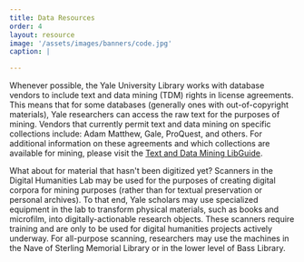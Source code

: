 ```yaml
---
title: Data Resources
order: 4
layout: resource
image: '/assets/images/banners/code.jpg'
caption: |

---
```


Whenever possible, the Yale University Library works with database vendors to include text and data mining (TDM) rights in license agreements. This means that for some databases (generally ones with out-of-copyright materials), Yale researchers can access the raw text for the purposes of mining. Vendors that currently permit text and data mining on specific collections include: Adam Matthew, Gale, ProQuest, and others. For additional information on these agreements and which collections are available for mining, please visit the <a href='https://guides.library.yale.edu/tdm' target='_blank'>Text and Data Mining LibGuide</a>.

What about for material that hasn't been digitized yet? Scanners in the Digital Humanities Lab may be used for the purposes of creating digital corpora for mining purposes (rather than for textual preservation or personal archives). To that end, Yale scholars may use specialized equipment in the lab to transform physical materials, such as books and microfilm, into digitally-actionable research objects. These scanners require training and are only to be used for digital humanities projects actively underway. For all-purpose scanning, researchers may use the machines in the Nave of Sterling Memorial Library or in the lower level of Bass Library. 